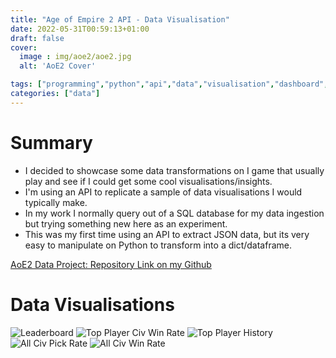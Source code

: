 ```yaml
---
title: "Age of Empire 2 API - Data Visualisation"
date: 2022-05-31T00:59:13+01:00
draft: false
cover:
  image : img/aoe2/aoe2.jpg
  alt: 'AoE2 Cover'

tags: ["programming","python","api","data","visualisation","dashboard","analytics"]
categories: ["data"]
---
```


# Summary

- I decided to showcase some data transformations on I game that usually play and see if I could get some cool visualisations/insights.
- I'm using an API to replicate a sample of data visualisations I would typically make.
- In my work I normally query out of a SQL database for my data ingestion but trying something new here as an experiment.
- This was my first time using an API to extract JSON data, but its very easy to manipulate on Python to transform into a dict/dataframe.

[AoE2 Data Project: Repository Link on my Github](https://github.com/Filpill/AoE2Data)

# Data Visualisations

![Leaderboard](/img/aoe2/top15Leaders_hugo.png#center)
![Top Player Civ Win Rate](/img/aoe2/topPlayer_civWinrate_hugo.png#center)
![Top Player History](/img/aoe2/topPlayerHistory_hugo.png#center)
![All Civ Pick Rate](/img/aoe2/civPickrate_hugo.png#center)
![All Civ Win Rate](/img/aoe2/civWinrate_hugo.png#center)

